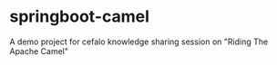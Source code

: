 # springboot-camel

A demo project for cefalo knowledge sharing session on "Riding The Apache Camel"